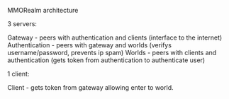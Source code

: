MMORealm architecture

3 servers:

Gateway - peers with authentication and clients (interface to the internet)
Authentication - peers with gateway and worlds (verifys username/password, prevents ip spam)
Worlds - peers with clients and authentication (gets token from authentication to authenticate user)

1 client:

Client - gets token from gateway allowing enter to world. 
